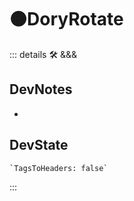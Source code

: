 # 🟠<moto>DoryRotate</moto>

::: details 🛠 <dev>&&&</dev>

## DevNotes

-

## DevState

```py
`TagsToHeaders: false`
```

:::
